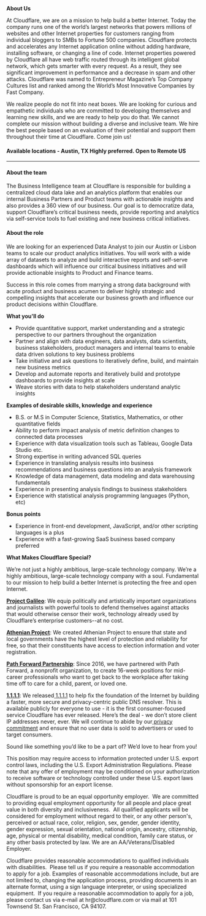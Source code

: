 <div class="content-intro">
	<div><strong>About Us</strong></div>
	<div>
		<p>At Cloudflare, we are on a mission to help build a better Internet. Today the company runs one of the world’s largest networks that powers millions of websites and other Internet properties for customers ranging from individual bloggers to SMBs to Fortune 500 companies. Cloudflare protects and accelerates any Internet application online without adding hardware, installing software, or changing a line of code. Internet properties powered by Cloudflare all have web traffic routed through its intelligent global network, which gets smarter with every request. As a result, they see significant improvement in performance and a decrease in spam and other attacks. Cloudflare was named to Entrepreneur Magazine’s Top Company Cultures list and ranked among the World’s Most Innovative Companies by Fast Company.&nbsp;</p>
		<p><span style="font-weight: 400;">We realize people do not fit into neat boxes. We are looking for curious and empathetic individuals who are committed to developing themselves and learning new skills, and we are ready to help you do that. We cannot complete our mission without building a diverse and inclusive team. We hire the best people based on an evaluation of their potential and support them throughout their time at Cloudflare. Come join us!&nbsp;</span></p>
	</div>
</div>
<h4><strong>Available locations -&nbsp;</strong>Austin, TX Highly preferred. Open to Remote US</h4>
<hr>
<h4><strong>About the team</strong></h4>
<p>The Business Intelligence team at Cloudflare is responsible for building a centralized cloud data lake and an analytics platform that enables our internal Business Partners and Product teams with actionable insights and also provides a 360 view of our business. Our goal is to democratize data, support Cloudflare’s critical business needs, provide reporting and analytics via self-service tools to fuel existing and new business critical initiatives.</p>
<h4><strong>About the role</strong></h4>
<p>We are looking for an experienced Data Analyst to join our Austin or Lisbon teams to scale our product analytics initiatives. You will work with a wide array of datasets to analyze and build interactive reports and self-serve dashboards which will influence our critical business initiatives and will provide actionable insights to Product and Finance teams.</p>
<p>Success in this role comes from marrying a strong data background with acute product and business acumen to deliver highly strategic and compelling insights that accelerate our business growth and influence our product decisions within Cloudflare.</p>
<p><strong>What you'll do</strong></p>
<ul>
	<li>Provide quantitative support, market understanding and a strategic perspective to our partners throughout the organization</li>
	<li>Partner and align with data engineers, data analysts, data scientists, business stakeholders, product managers and internal teams to enable data driven solutions to key business problems</li>
	<li>Take initiative and ask questions to iteratively define, build, and maintain new business metrics</li>
	<li>Develop and automate reports and iteratively build and prototype dashboards to provide insights at scale</li>
	<li>Weave stories with data to help stakeholders understand analytic insights</li>
</ul>
<p><strong>Examples of desirable skills, knowledge and experience</strong></p>
<ul>
	<li>B.S. or M.S in Computer Science, Statistics, Mathematics, or other quantitative fields</li>
	<li>Ability to perform impact analysis of metric definition changes to connected data processes&nbsp;</li>
	<li>Experience with data visualization tools such as Tableau, Google Data Studio etc.&nbsp;</li>
	<li>Strong expertise in writing advanced SQL queries</li>
	<li>Experience in translating analysis results into business recommendations and business questions into an analysis framework</li>
	<li>Knowledge of data management, data modeling and data warehousing fundamentals</li>
	<li>Experience in presenting analysis findings to business stakeholders</li>
	<li>Experience with statistical analysis programming languages (Python, etc)</li>
</ul>
<p><strong>Bonus points</strong></p>
<ul>
	<li>Experience in front-end development, JavaScript, and/or other scripting languages is a plus</li>
	<li>Experience with a fast-growing SaaS business based company preferred</li>
</ul>
<div class="content-conclusion">
	<p><strong>What Makes Cloudflare Special?</strong></p>
	<p><span style="font-weight: 400;">We’re not just a highly ambitious, large-scale technology company. We’re a highly ambitious, large-scale technology company with a soul. Fundamental to our mission to help build a better Internet is protecting the free and open Internet.</span></p>
	<p><a href="https://blog.cloudflare.com/protecting-free-expression-online/"><strong>Project Galileo</strong></a><span style="font-weight: 400;">: We equip politically and artistically important organizations and journalists with powerful tools to defend themselves against attacks that would otherwise censor their work, technology already used by Cloudflare’s enterprise customers--at no cost.</span></p>
	<p><strong><a href="https://www.cloudflare.com/athenian/">Athenian Project</a></strong><span style="font-weight: 400;">: We created Athenian Project to ensure that state and local governments have the highest level of protection and reliability for free, so that their constituents have access to election information and voter registration.</span></p>
	<p><a href="https://blog.cloudflare.com/tag/path-forward/"><strong>Path Forward Partnership</strong></a><span style="font-weight: 400;">: Since 2016, we have partnered with Path Forward, a nonprofit organization, to create 16-week positions for mid-career professionals who want to get back to the workplace after taking time off to care for a child, parent, or loved one.</span></p>
	<p><a href="https://1.1.1.1/"><strong>1.1.1.1</strong></a><span style="font-weight: 400;">: We released</span><a href="https://1.1.1.1/"> <span style="font-weight: 400;">1.1.1.1</span></a><span style="font-weight: 400;"> to help fix the foundation of the Internet by building a faster, more secure and privacy-centric public DNS resolver. This is available publicly for everyone to use - it is the first consumer-focused service Cloudflare has ever released. Here’s the deal - we don’t store client IP addresses never, ever. We will continue to abide by our</span><a href="https://developers.cloudflare.com/1.1.1.1/privacy/public-dns-resolver"> privacy commitment</a><span style="font-weight: 400;"> and ensure that no user data is sold to advertisers or used to target consumers.</span></p>
	<p><span style="font-weight: 400;">Sound like something you’d like to be a part of? We’d love to hear from you!</span></p>
	<p><span style="font-weight: 400;">This position may require access to information protected under U.S. export control laws, including the U.S. Export Administration Regulations. Please note that any offer of employment may be conditioned on your authorization to receive software or technology controlled under these U.S. export laws without sponsorship for an export license.</span></p>
	<p><span style="font-weight: 400;">Cloudflare is proud to be an equal opportunity employer. &nbsp;We are committed to providing equal employment opportunity for all people and place great value in both diversity and inclusiveness. &nbsp;All qualified applicants will be considered for employment without regard to their, or any other person's, perceived or actual</span> <span style="font-weight: 400;">race, color, religion, sex, gender, gender identity, gender expression, sexual orientation, national origin, ancestry, citizenship, age, physical or mental disability, medical condition, family care status, or any other basis protected by law. </span><span style="font-weight: 400;">We are an AA/Veterans/Disabled Employer.</span></p>
	<p><span style="font-weight: 400;">Cloudflare provides reasonable accommodations to qualified individuals with disabilities. &nbsp;Please tell us if you require a reasonable accommodation to apply for a job. Examples of reasonable accommodations include, but are not limited to, changing the application process, providing documents in an alternate format, using a sign language interpreter, or using specialized equipment. &nbsp;If you require a reasonable accommodation to apply for a job, please contact us via e-mail at </span><span style="font-weight: 400;">hr@cloudflare.com</span><span style="font-weight: 400;"> or via mail at 101 Townsend St. San Francisco, CA 94107.</span></p>
</div>